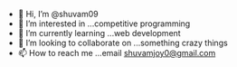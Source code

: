 - 👋 Hi, I’m @shuvam09
- 👀 I’m interested in ...competitive programming
- 🌱 I’m currently learning ...web development
- 💞️ I’m looking to collaborate on ...something crazy things
- 📫 How to reach me ...email shuvamjoy0@gmail.com

<!---
shuvam09/shuvam09 is a ✨ special ✨ repository because its `README.md` (this file) appears on your GitHub profile.
You can click the Preview link to take a look at your changes.
--->
